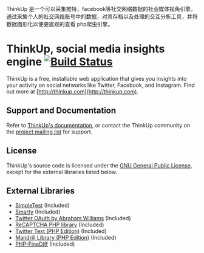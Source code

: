 ThinkUp 是一个可以采集推特，facebook等社交网络数据的社会媒体视角引擎。通过采集个人的社交网络账号中的数据，对其存档以及处理的交互分析工具，并将数据图形化以便更直观的查看 php爬虫引擎。
# ThinkUp, social media insights engine [![Build Status](https://secure.travis-ci.org/ThinkUpLLC/ThinkUp.png?branch=master)](http://travis-ci.org/ThinkUpLLC/ThinkUp)

ThinkUp is a free, installable web application that gives you insights into your activity on social networks like
Twitter, Facebook, and Instagram. Find out more at  [http://thinkup.com](http://thinkup.com).

## Support and Documentation

Refer to [ThinkUp's documentation](http://thinkupapp.com/docs/), or contact the ThinkUp community on the
[project mailing list](http://groups.google.com/group/thinkup) for support.

## License

ThinkUp's source code is licensed under the [GNU General Public License](http://www.gnu.org/licenses/gpl.html),
except for the external libraries listed below.

## External Libraries

- [SimpleTest](http://www.simpletest.org/) (Included)
- [Smarty](http://smarty.net) (Included)
- [Twitter OAuth by Abraham Williams](http://github.com/abraham/twitteroauth) (Included)
- [ReCAPTCHA PHP library](https://developers.google.com/recaptcha/old/docs/php) (Included)
- [Twitter Text (PHP Edition)](https://github.com/ngnpope/twitter-text-php) (Included)
- [Mandrill Library (PHP Edition)](https://mandrillapp.com/api/docs/index.php.html) (Included)
- [PHP-FineDiff](https://github.com/gorhill/PHP-FineDiff) (Included)
